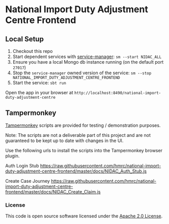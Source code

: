 
# National Import Duty Adjustment Centre Frontend

## Local Setup

1. Checkout this repo
1. Start dependent services with [service-manager](https://github.com/hmrc/service-manager): `sm --start NIDAC_ALL`
1. Ensure you have a local Mongo db instance running (on the default port `27017`)   
1. Stop the `service-manager` owned version of the service: `sm --stop NATIONAL_IMPORT_DUTY_ADJUSTMENT_CENTRE_FRONTEND`
1. Start the service: `sbt run`

Open the app in your browser at `http://localhost:8490/national-import-duty-adjustment-centre`

## Tampermonkey

[Tampermonkey](https://www.tampermonkey.net/) scripts are provided for testing / demonstration purposes.

Note:  The scripts are not a deliverable part of this project and are not guaranteed to be kept up to date with changes in the UI.

Use the following urls to install the scripts into the Tampermonkey browser plugin.

Auth Login Stub
https://raw.githubusercontent.com/hmrc/national-import-duty-adjustment-centre-frontend/master/docs/NIDAC_Auth_Stub.js

Create Case Journey
https://raw.githubusercontent.com/hmrc/national-import-duty-adjustment-centre-frontend/master/docs/NIDAC_Create_Claim.js

### License

This code is open source software licensed under the [Apache 2.0 License]("http://www.apache.org/licenses/LICENSE-2.0.html").
